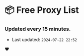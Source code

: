 # :package: Free Proxy List
### Updated every 15 minutes.

- Last updated: `2024-07-22 22:52`

:heart:
